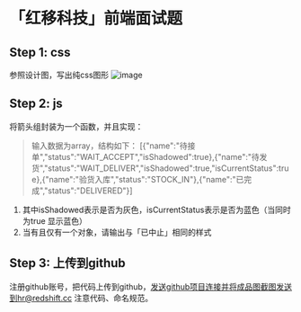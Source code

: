 # 「红移科技」前端面试题


## Step 1: css

参照设计图，写出纯css图形
![image](http://redshift.oss-cn-beijing.aliyuncs.com/demo/fe_interview_v2.0.jpg)

## Step 2: js

将箭头组封装为一个函数，并且实现：
>输入数据为array，结构如下：
>[{"name":"待接单","status":"WAIT_ACCEPT","isShadowed":true},{"name":"待发货","status":"WAIT_DELIVER","isShadowed":true,"isCurrentStatus":true},{"name":"验货入库","status":"STOCK_IN"},{"name":"已完成","status":"DELIVERED"}]

1. 其中isShadowed表示是否为灰色，isCurrentStatus表示是否为蓝色（当同时为true 显示蓝色）
2. 当有且仅有一个对象，请输出与「已中止」相同的样式

## Step 3: 上传到github
注册github账号，把代码上传到github，发送github项目连接并将成品图截图发送到hr@redshift.cc
注意代码、命名规范。

